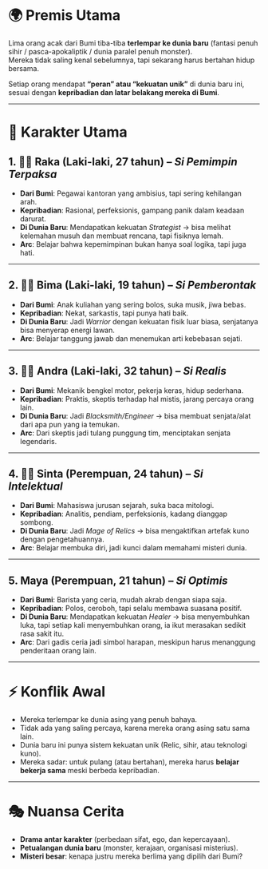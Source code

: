 # 🌍 Premis Utama
Lima orang acak dari Bumi tiba-tiba **terlempar ke dunia baru** (fantasi penuh sihir / pasca-apokaliptik / dunia paralel penuh monster).  
Mereka tidak saling kenal sebelumnya, tapi sekarang harus bertahan hidup bersama.  

Setiap orang mendapat **“peran” atau “kekuatan unik”** di dunia baru ini, sesuai dengan **kepribadian dan latar belakang mereka di Bumi**.  

---

# 👥 Karakter Utama

## 1. 🧑‍💼 Raka (Laki-laki, 27 tahun) – *Si Pemimpin Terpaksa*
- **Dari Bumi**: Pegawai kantoran yang ambisius, tapi sering kehilangan arah.  
- **Kepribadian**: Rasional, perfeksionis, gampang panik dalam keadaan darurat.  
- **Di Dunia Baru**: Mendapatkan kekuatan *Strategist* → bisa melihat kelemahan musuh dan membuat rencana, tapi fisiknya lemah.  
- **Arc**: Belajar bahwa kepemimpinan bukan hanya soal logika, tapi juga hati.  

---

## 2. 🧑‍🎤 Bima (Laki-laki, 19 tahun) – *Si Pemberontak*
- **Dari Bumi**: Anak kuliahan yang sering bolos, suka musik, jiwa bebas.  
- **Kepribadian**: Nekat, sarkastis, tapi punya hati baik.  
- **Di Dunia Baru**: Jadi *Warrior* dengan kekuatan fisik luar biasa, senjatanya bisa menyerap energi lawan.  
- **Arc**: Belajar tanggung jawab dan menemukan arti kebebasan sejati.  

---

## 3. 👨‍🔧 Andra (Laki-laki, 32 tahun) – *Si Realis*
- **Dari Bumi**: Mekanik bengkel motor, pekerja keras, hidup sederhana.  
- **Kepribadian**: Praktis, skeptis terhadap hal mistis, jarang percaya orang lain.  
- **Di Dunia Baru**: Jadi *Blacksmith/Engineer* → bisa membuat senjata/alat dari apa pun yang ia temukan.  
- **Arc**: Dari skeptis jadi tulang punggung tim, menciptakan senjata legendaris.  

---

## 4. 👩‍🎓 Sinta (Perempuan, 24 tahun) – *Si Intelektual*
- **Dari Bumi**: Mahasiswa jurusan sejarah, suka baca mitologi.  
- **Kepribadian**: Analitis, pendiam, perfeksionis, kadang dianggap sombong.  
- **Di Dunia Baru**: Jadi *Mage of Relics* → bisa mengaktifkan artefak kuno dengan pengetahuannya.  
- **Arc**: Belajar membuka diri, jadi kunci dalam memahami misteri dunia.  

---

## 5.  Maya (Perempuan, 21 tahun) – *Si Optimis*
- **Dari Bumi**: Barista yang ceria, mudah akrab dengan siapa saja.  
- **Kepribadian**: Polos, ceroboh, tapi selalu membawa suasana positif.  
- **Di Dunia Baru**: Mendapatkan kekuatan *Healer* → bisa menyembuhkan luka, tapi setiap kali menyembuhkan orang, ia ikut merasakan sedikit rasa sakit itu.  
- **Arc**: Dari gadis ceria jadi simbol harapan, meskipun harus menanggung penderitaan orang lain.  

---

# ⚡️ Konflik Awal
- Mereka terlempar ke dunia asing yang penuh bahaya.  
- Tidak ada yang saling percaya, karena mereka orang asing satu sama lain.  
- Dunia baru ini punya sistem kekuatan unik (Relic, sihir, atau teknologi kuno).  
- Mereka sadar: untuk pulang (atau bertahan), mereka harus **belajar bekerja sama** meski berbeda kepribadian.  

---

# 🎭 Nuansa Cerita
- **Drama antar karakter** (perbedaan sifat, ego, dan kepercayaan).  
- **Petualangan dunia baru** (monster, kerajaan, organisasi misterius).  
- **Misteri besar**: kenapa justru mereka berlima yang dipilih dari Bumi?